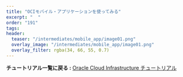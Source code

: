 ```yaml
---
title: "OCIモバイル・アプリケーションを使ってみる"
excerpt: "  "
order: "191"
tags:
header:
  teaser: "/intermediates/mobile_app/image01.png"
  overlay_image: "/intermediates/mobile_app/image01.png"
  overlay_filter: rgba(34, 66, 55, 0.7)
---
```

**チュートリアル一覧に戻る :** [Oracle Cloud Infrastructure チュートリアル](../..)